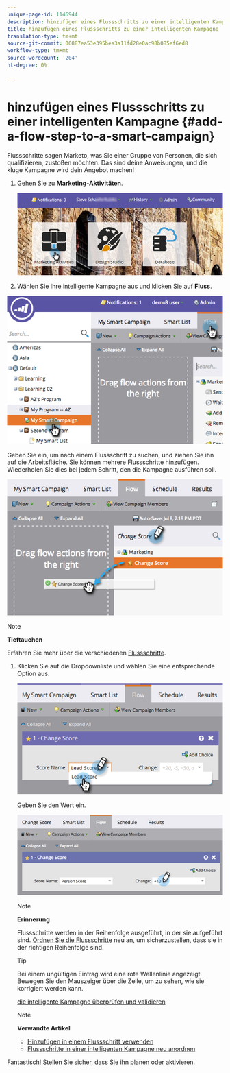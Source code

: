 ```yaml
---
unique-page-id: 1146944
description: hinzufügen eines Flussschritts zu einer intelligenten Kampagne - Marketing Docs - Produktdokumentation
title: hinzufügen eines Flussschritts zu einer intelligenten Kampagne
translation-type: tm+mt
source-git-commit: 00887ea53e395bea3a11fd28e0ac98b085ef6ed8
workflow-type: tm+mt
source-wordcount: '204'
ht-degree: 0%

---
```



# hinzufügen eines Flussschritts zu einer intelligenten Kampagne {#add-a-flow-step-to-a-smart-campaign}

Flussschritte sagen Marketo, was Sie einer Gruppe von Personen, die sich qualifizieren, zustoßen möchten. Das sind deine Anweisungen, und die kluge Kampagne wird dein Angebot machen!

1. Gehen Sie zu **Marketing-Aktivitäten**.

   ![](assets/login-marketing-activities.png)

1. Wählen Sie Ihre intelligente Kampagne aus und klicken Sie auf **Fluss**.

![](assets/image2014-9-19-16-3a27-3a1.png)

Geben Sie ein, um nach einem Flussschritt zu suchen, und ziehen Sie ihn auf die Arbeitsfläche. Sie können mehrere Flussschritte hinzufügen. Wiederholen Sie dies bei jedem Schritt, den die Kampagne ausführen soll.

![](assets/image2014-9-19-16-3a27-3a7.png)

>[!NOTE]
>
>**Tieftauchen**
>
>
>Erfahren Sie mehr über die verschiedenen [Flussschritte](http://docs.marketo.com/display/DOCS/Flow+Actions).

1. Klicken Sie auf die Dropdownliste und wählen Sie eine entsprechende Option aus.

   ![](assets/four-1.png)

   Geben Sie den Wert ein.

   ![](assets/changescorevalue-cursor.png)

   >[!NOTE]
   >
   >**Erinnerung**
   >
   >
   >Flussschritte werden in der Reihenfolge ausgeführt, in der sie aufgeführt sind.  [Ordnen Sie die Flussschritte](add-a-flow-step-to-a-smart-campaign/reorder-the-flow-steps-in-a-smart-campaign.md) neu an, um sicherzustellen, dass sie in der richtigen Reihenfolge sind.

   >[!TIP]
   >
   >Bei einem ungültigen Eintrag wird eine rote Wellenlinie angezeigt. Bewegen Sie den Mauszeiger über die Zeile, um zu sehen, wie sie korrigiert werden kann.

   [die intelligente Kampagne überprüfen und validieren](../../../../product-docs/core-marketo-concepts/smart-campaigns/creating-a-smart-campaign/smart-campaign-checklist.md)

   >[!NOTE]
   >
   >**Verwandte Artikel**
   >
   >    
   >    
   >    * [Hinzufügen in einem Flussschritt verwenden](use-add-choice-in-a-flow-step.md)
   >    * [Flussschritte in einer intelligenten Kampagne neu anordnen](add-a-flow-step-to-a-smart-campaign/reorder-the-flow-steps-in-a-smart-campaign.md)


Fantastisch! Stellen Sie sicher, dass Sie ihn planen oder aktivieren.